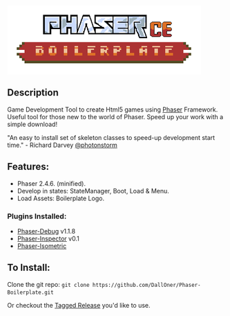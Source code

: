 <img src="https://github.com/DallOner/Phaser-Boilerplate/blob/master/assets/img/boilerplate-logo.png" align="center">

## Description
Game Development Tool to create Html5 games using [Phaser](http://phaser.io/) Framework. Useful tool for those new to the world of Phaser. Speed up your work with a simple download!

"An easy to install set of skeleton classes to speed-up development start time." - Richard Darvey [@photonstorm](https://twitter.com/photonstorm)

## Features: 
- Phaser 2.4.6. (minified).
- Develop in states: StateManager, Boot, Load & Menu.
- Load Assets: Boilerplate Logo.

### Plugins Installed:
- [Phaser-Debug](https://github.com/englercj/phaser-debug) v1.1.8
- [Phaser-Inspector](https://github.com/netcell/phaser-inspector) v0.1
- [Phaser-Isometric](https://github.com/lewster32/phaser-plugin-isometric)
                    

## To Install:
Clone the git repo:
`git clone https://github.com/DallOner/Phaser-Boilerplate.git`

Or checkout the [Tagged Release](https://github.com/DallOner/Phaser-Boilerplate/releases) you'd like to use.